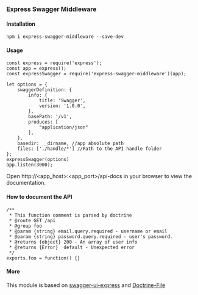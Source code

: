 ### Express Swagger Middleware

#### Installation

```
npm i express-swagger-middleware --save-dev
```

#### Usage

```
const express = require('express');
const app = express();
const expressSwagger = require('express-swagger-middleware')(app);

let options = {
    swaggerDefinition: {
        info: {
            title: 'Swagger',
            version: '1.0.0',
        },
        basePath: '/v1',
        produces: [
            "application/json"
        ],
    },
    basedir: __dirname, //app absolute path
    files: ['./handle/*'] //Path to the API handle folder
};
expressSwagger(options)
app.listen(3000);
```

Open http://<app_host>:<app_port>/api-docs in your browser to view the documentation.

#### How to document the API

```
/**
 * This function comment is parsed by doctrine
 * @route GET /api
 * @group foo
 * @param {string} email.query.required - username or email
 * @param {string} password.query.required - user's password.
 * @returns {object} 200 - An array of user info
 * @returns {Error}  default - Unexpected error
 */
exports.foo = function() {}
```

#### More

This module is based on [swagger-ui-express](https://github.com/scottie1984/swagger-ui-express) and [Doctrine-File](https://github.com/researchgate/doctrine-file)